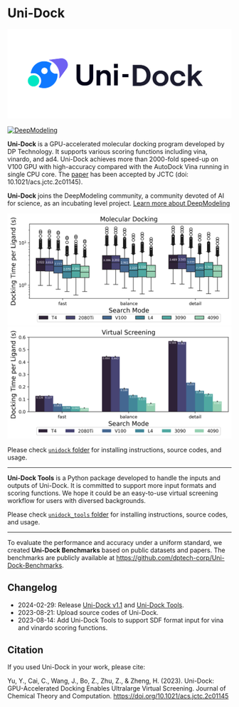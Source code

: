 # Uni-Dock

<picture><source media="(prefers-color-scheme: dark)" srcset="./unidock/assets/logo-dark.svg"><source media="(prefers-color-scheme: light)" srcset="./unidock/assets/logo.svg"><img alt="Uni-Dock logo" src="./unidock/assets/logo.svg"></picture>

[![DeepModeling](https://img.shields.io/badge/DeepModeling-Incubating_Project-blue)](https://github.com/deepmodeling)

**Uni-Dock** is a GPU-accelerated molecular docking program developed by DP Technology.
It supports various scoring functions including vina, vinardo, and ad4. Uni-Dock achieves more than 2000-fold speed-up on V100 GPU with high-accuracy compared with the AutoDock Vina running in single CPU core.
The [paper](https://pubs.acs.org/doi/10.1021/acs.jctc.2c01145) has been accepted by JCTC (doi: 10.1021/acs.jctc.2c01145).

**Uni-Dock** joins the DeepModeling community, a community devoted of AI for science, as an incubating level project. [Learn more about DeepModeling](https://github.com/deepmodeling/community)

![Runtime docking performance of Uni-Dock on different GPUs in three modes](./unidock/assets/1.1_docking_box.png)
![Runtime vs performance of Uni-Dock on different GPUs in three modes](./unidock/assets/1.1_vs_bar.png)

Please check [`unidock` folder](./unidock/) for installing instructions, source codes, and usage.

---

**Uni-Dock Tools** is a Python package developed to handle the inputs and outputs of Uni-Dock.
It is committed to support more input formats and scoring functions. We hope it could be an easy-to-use virtual screening workflow for users with diversed backgrounds.

Please check [`unidock_tools` folder](./unidock_tools/) for installing instructions, source codes, and usage.

---

To evaluate the performance and accuracy under a uniform standard, we created **Uni-Dock Benchmarks** based on public datasets and papers.
The benchmarks are publicly available at <https://github.com/dptech-corp/Uni-Dock-Benchmarks>.


## Changelog

- 2024-02-29: Release [Uni-Dock v1.1](./unidock/README.md#changelog) and [Uni-Dock Tools](./unidock_tools/README.md).
- 2023-08-21: Upload source codes of Uni-Dock.
- 2023-08-14: Add Uni-Dock Tools to support SDF format input for vina and vinardo scoring functions.

## Citation

If you used Uni-Dock in your work, please cite:

Yu, Y., Cai, C., Wang, J., Bo, Z., Zhu, Z., & Zheng, H. (2023).
Uni-Dock: GPU-Accelerated Docking Enables Ultralarge Virtual Screening.
Journal of Chemical Theory and Computation.
https://doi.org/10.1021/acs.jctc.2c01145

